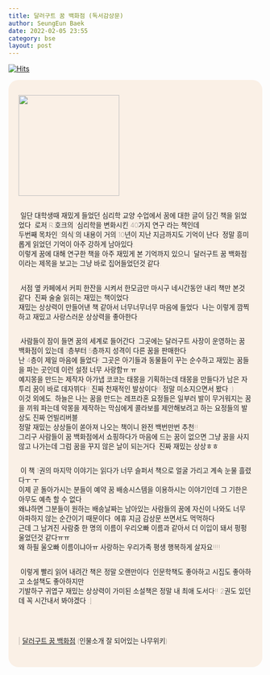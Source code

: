 ```yaml
---
title: 달러구트 꿈 백화점 (독서감상문)
author: SeungEun Baek
date: 2022-02-05 23:55
category: bse
layout: post
---
```

[![Hits](https://hits.seeyoufarm.com/api/count/incr/badge.svg?url=https%3A%2F%2Fdev-seungeun.github.io%2F2book%2Fdollargut_dream_store%2F&count_bg=%23FEC8E6&title_bg=%23B2ADAD&icon=&icon_color=%23515050&title=hits&edge_flat=false)](https://hits.seeyoufarm.com)
 
<meta name="viewport" content="width=device-width,initial-scale=1">

<div style="border-radius: 20px 20px 20px 20px; padding: 30px 20px; font-size: 10pt; font-weight: lighter; background-color: linen;">
  <img width="200px" src="https://user-images.githubusercontent.com/80504390/152648502-8b6ef48b-a917-41cb-9398-7319b3ddd3e6.png">
  <br><br>
  
  &nbsp;일단 대학생때 재밌게 들었던 심리학 교양 수업에서 꿈에 대한 글이 담긴 책을 읽었었다. 로저 R.호크의 '심리학을 변화시킨 40가지 연구'라는 책인데<br>
  두번째 목차인 '의식'의 내용이 거의 10년이 지난 지금까지도 기억이 난다. 정말 흥미롭게 읽었던 기억이 아주 강하게 남아있다.<br>
  이렇게 꿈에 대해 연구한 책을 아주 재밌게 본 기억까지 있으니 '달러구트 꿈 백화점' 이라는 제목을 보고는 그냥 바로 집어들었던것 같다.<br><br>

  &nbsp;서점 옆 카페에서 커피 한잔을 시켜서 한모금만 마시구 네시간동안 내리 책만 본것 같다. 진짜 술술 읽히는 재밌는 책이었다.<br>
  재밌는 상상력이 만들어낸 책 같아서 너무너무너무 마음에 들었다. 나는 이렇게 깜찍하고 재밌고 사랑스러운 상상력을 좋아한다.<br><br>

  &nbsp;사람들이 잠이 들면 꿈의 세계로 들어간다. 그곳에는 달러구트 사장이 운영하는 꿈 백화점이 있는데 1층부터 5층까지 성격이 다른 꿈을 판매한다.<br>
  난 4층이 제일 마음에 들었다! 그곳은 아기들과 동물들이 꾸는 순수하고 재밌는 꿈들을 파는 곳인데 이런 설정 너무 사랑함ㅠ.ㅠ<br>
  예지몽을 만드는 제작자 아가냅 코코는 태몽을 기획하는데 태몽을 만들다가 남은 자투리 꿈이 바로 데자뷔다!! 진짜 천재적인 발상이다!! 정말 미소지으면서 봤다 :) <br>
  이것 외에도, 하늘은 나는 꿈을 만드는 레프라혼 요정들은 일부러 발이 무거워지는 꿈을 끼워 파는데 악몽을 제작하는 막심에게 콜라보를 제안해보려고 하는 요정들의 발상도 진짜 언빌리버블..<br>
  정말 재밌는 상상들이 쏟아져 나오는 책이니 완전 백번만번 추천!!<br>
  그리구 사람들이 꿈 백화점에서 쇼핑하다가 마음에 드는 꿈이 없으면 그냥 꿈을 사지 않고 나가는데 그럼 꿈을 꾸지 않은 날이 되는거다. 진짜 재밌는 상상ㅎㅎ<br><br>

  &nbsp;이 책 1권의 마지막 이야기는 읽다가 너무 슬퍼서 책으로 얼굴 가리고 계속 눈물 흘렸다ㅜ.ㅜ<br>
  이제 곧 돌아가시는 분들이 예약 꿈 배송시스템을 이용하시는 이야기인데 그 기한은 아무도 예측 할 수 없다.<br>
  왜냐하면 그분들이 원하는 배송날짜는 남아있는 사람들의 꿈에 자신이 나와도 너무 아파하지 않는 순간이기 때문이다. 에휴 지금 감상문 쓰면서도 먹먹하다.<br>
  근데 그 남겨진 사람중 한 명의 이름이 우리오빠 이름과 같아서 더 이입이 돼서 펑펑울었던것 같다ㅠㅠ<br>
  왜 하필 울오빠 이름이냐아ㅠ 사랑하는 우리가족 평생 행복하게 살자요!!!!<br><br>

  &nbsp;이렇게 빨리 읽어 내려간 책은 정말 오랜만이다. 인문학책도 좋아하고 시집도 좋아하고 소설책도 좋아하지만<br>
  기발하구 귀엽구 재밌는 상상력이 가미된 소설책은 정말 내 최애 도서다!! 2권도 있던데 꼭 시간내서 봐야겠다 :]
  
  <br><br><br>
  | <a href="https://namu.wiki/w/%EB%8B%AC%EB%9F%AC%EA%B5%AC%ED%8A%B8%20%EA%BF%88%20%EB%B0%B1%ED%99%94%EC%A0%90" target="_blank">달러구트 꿈 백화점</a> (인물소개 잘 되어있는 나무위키)
  
</div>
